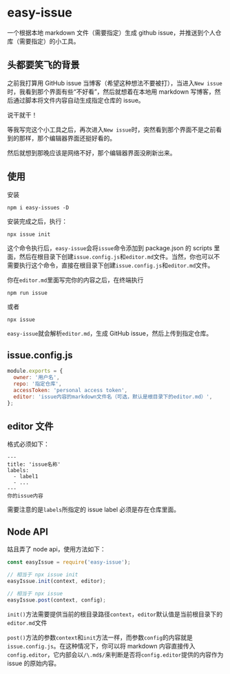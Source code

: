 # easy-issue

一个根据本地 markdown 文件（需要指定）生成 github issue，并推送到个人仓库（需要指定）的小工具。

## 头都要笑飞的背景

之前我打算用 GitHub issue 当博客（希望这种想法不要被打），当进入`New issue`时，我看到那个界面有些“不好看”，然后就想着在本地用 markdown 写博客，然后通过脚本将文件内容自动生成指定仓库的 issue。

说干就干！

等我写完这个小工具之后，再次进入`New issue`时，突然看到那个界面不是之前看到的那样，那个编辑器界面还挺好看的。

然后就想到那晚应该是网络不好，那个编辑器界面没刷新出来。

## 使用

安装

```shell
npm i easy-issues -D
```

安装完成之后，执行：

```shell
npx issue init
```

这个命令执行后，`easy-issue`会将`issue`命令添加到 package.json 的 scripts 里面，然后在根目录下创建`issue.config.js`和`editor.md`文件。当然，你也可以不需要执行这个命令，直接在根目录下创建`issue.config.js`和`editor.md`文件。

你在`editor.md`里面写完你的内容之后，在终端执行

```shell
npm run issue
```

或者

```
npx issue
```

`easy-issue`就会解析`editor.md`，生成 GitHub issue，然后上传到指定仓库。

## issue.config.js

```js
module.exports = {
  owner: '用户名',
  repo: '指定仓库',
  accessToken: 'personal access token',
  editor: 'issue内容的markdown文件名（可选，默认是根目录下的editor.md）',
};
```

## editor 文件

格式必须如下：

```text
---
title: 'issue名称'
labels:
  - label1
  - ...
---
你的issue内容
```

需要注意的是`labels`所指定的 issue label 必须是存在仓库里面。

## Node API

姑且弄了 node api，使用方法如下：

```js
const easyIssue = require('easy-issue');

// 相当于 npx issue init
easyIssue.init(context, editor);

// 相当于 npx issue
easyIssue.post(context, config);
```

`init()`方法需要提供当前的根目录路径`context`，`editor`默认值是当前根目录下的`editor.md`文件

`post()`方法的参数`context`和`init`方法一样，而参数`config`的内容就是`issue.config.js`。在这种情况下，你可以将 markdown 内容直接传入`config.editor`，它内部会以`/\.md$/`来判断是否将`config.editor`提供的内容作为 issue 的原始内容。
